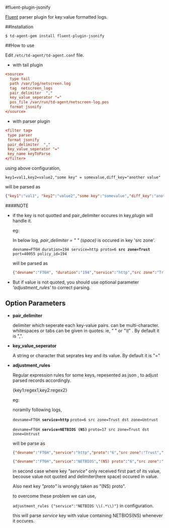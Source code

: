 #fluent-plugin-jsonify

[Fluent](http://www.fluentd.org/) parser plugin for key:value formatted logs.


##Installation

```shell
$ td-agent-gem install fluent-plugin-jsonify
```

##How to use

Edit `/etc/td-agent/td-agent.conf` file.

* with tail plugin
```conf
<source>
  type tail
  path /var/log/netscreen.log
  tag  netscreen_logs 
  pair_delimiter  ","
  key_value_seperator "="
  pos_file /var/run/td-agent/netscreen-log.pos
  format jsonify
</source>
```
* with parser plugin
```conf
<filter tag>
 type parser
 format jsonify
 pair_delimiter  ","
 key_value_seperator "="
 key_name keyToParse
</filter>
```
using above configuration,
```
key1=val1,key2=value2,"some key" = somevalue,diff_key="another value"
```
will be parsed as

```json
{"key1":"val1", "key2":"value2","some key":"somevalue","diff_key":"another value"}
```

####NOTE
* if the key is not quotted and pair_delimiter occures in key,plugin will handle it.
  
  eg:
  
  In below log, *pair_delimiter = " "  (space)*  is occured in key 'src zone'. 
    
  `devname=FT6H duration=194 service=http proto=6 `**`src zone=Trust`**` port=40055 policy_id=194`
  
  will be parsed as 
  ```json
  {"devname":"FT6H", "duration":"194","service":"http","src zone":"Trust","policy_id":"194"}
  ```
* But if value is not quoted, you should use optional parameter *'adjustment_rules'* to correct parsing.

## Option Parameters

- **pair_delimiter**
    
    delimiter which seperate each key-value pairs. can be multi-character.
    whitespaces or tabs can be given in quotes: ie, " " or "\t" .
    By default it is ",".     

- **key_value_seperator**

    A string or character that seprates key and its value.
    By default it is "="
- **adjustment_rules**

    Regular expression rules for some keys, repesented as json , to adjust parsed records accordingly.
    
    {key1:regex1,key2:regex2}
    
   eg:
   
   noramlly following logs,
   
  `devname=FT6H `**`service=http`** `proto=6 src zone=Trust dst zone=Untrust`
  
  `devname=FT6H `**`service=NETBIOS (NS)`** `proto=17 src zone=Trust dst zone=Untrust`
  
   will be parse as 
   
   ```json
   {"devname":"FT6H","service":"http","proto":"6","src zone":"Trust","dst zone":"Untrust"}
   
   {"devname":"FT6H","service":"NETBIOS","(NS) proto":"6","src zone":"Trust","dst zone":"Untrust"}
   ```   
   in second case where key *"service"* only received first part of its value, becouse value not quoted and delimiter(here space) occured in value. 
   
   Also next key *"proto"* is wrongly taken as "(NS) proto".
   
   to overcome these problem we can use,
   
   `adjustment_rules {"service":"NETBIOS \\(.*\\)"}` in configuration.
   
   this will parse *service* key with value containing NETBIOS(NS) whenever it occures.
